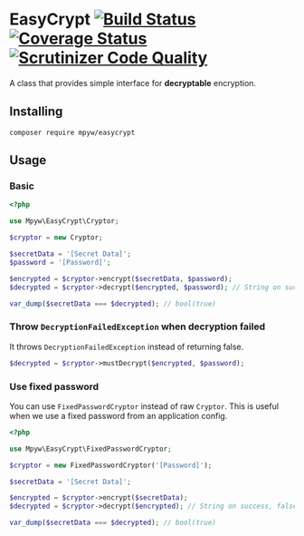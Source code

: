 # EasyCrypt [![Build Status](https://travis-ci.com/mpyw/EasyCrypt.svg?branch=master)](https://travis-ci.com/mpyw/EasyCrypt) [![Coverage Status](https://coveralls.io/repos/github/mpyw/EasyCrypt/badge.svg?branch=master)](https://coveralls.io/github/mpyw/EasyCrypt?branch=master) [![Scrutinizer Code Quality](https://scrutinizer-ci.com/g/mpyw/EasyCrypt/badges/quality-score.png?b=master)](https://scrutinizer-ci.com/g/mpyw/EasyCrypt/?branch=master)

A class that provides simple interface for **decryptable** encryption.

## Installing

```
composer require mpyw/easycrypt
```

## Usage

### Basic

```php
<?php

use Mpyw\EasyCrypt\Cryptor;

$cryptor = new Cryptor;

$secretData = '[Secret Data]';
$password = '[Password]';

$encrypted = $cryptor->encrypt($secretData, $password);
$decrypted = $cryptor->decrypt($encrypted, $password); // String on success, false on failure.

var_dump($secretData === $decrypted); // bool(true)
```

### Throw `DecryptionFailedException` when decryption failed

It throws `DecryptionFailedException` instead of returning false.

```php
$decrypted = $cryptor->mustDecrypt($encrypted, $password);
```

### Use fixed password

You can use `FixedPasswordCryptor` instead of raw `Cryptor`.
This is useful when we use a fixed password from an application config.

```php
<?php

use Mpyw\EasyCrypt\FixedPasswordCryptor;

$cryptor = new FixedPasswordCryptor('[Password]');

$secretData = '[Secret Data]';

$encrypted = $cryptor->encrypt($secretData);
$decrypted = $cryptor->decrypt($encrypted); // String on success, false on failure.

var_dump($secretData === $decrypted); // bool(true)
```

